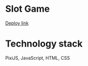 # Slot Game

<a href="https://leshkevichds.github.io/slot-game/">Deploy link</a>

# Technology stack

PixiJS, JavaScript, HTML, CSS
